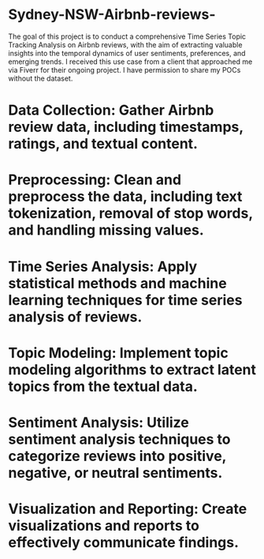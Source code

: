 # Sydney-NSW-Airbnb-reviews-
 The goal of this project is to conduct a comprehensive Time Series Topic Tracking Analysis on Airbnb reviews, with the aim of extracting valuable insights into the temporal dynamics of user sentiments, preferences, and emerging trends.
I received this use case from a client that approached me via Fiverr for their ongoing project. I have permission to share my POCs without the dataset. 
# Data Collection: Gather Airbnb review data, including timestamps, ratings, and textual content.

# Preprocessing: Clean and preprocess the data, including text tokenization, removal of stop words, and handling missing values.

# Time Series Analysis: Apply statistical methods and machine learning techniques for time series analysis of reviews.

# Topic Modeling: Implement topic modeling algorithms to extract latent topics from the textual data.

# Sentiment Analysis: Utilize sentiment analysis techniques to categorize reviews into positive, negative, or neutral sentiments.

# Visualization and Reporting: Create visualizations and reports to effectively communicate findings.

